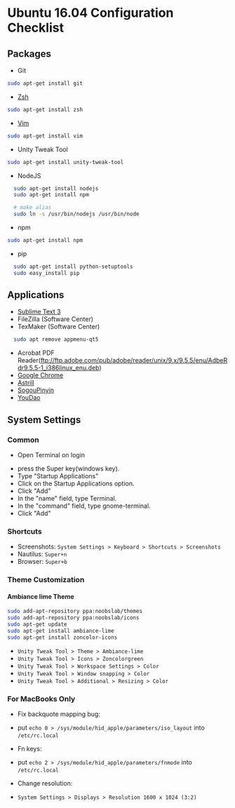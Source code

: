 # Ubuntu 16.04 Configuration Checklist

## Packages
- Git 
```sh
sudo apt-get install git
```
- [Zsh](https://github.com/Yi-Zhou/UbuntuConfig.git) 
```sh
sudo apt-get install zsh
```
- [Vim](https://github.com/Yi-Zhou/UbuntuConfig.git)
```sh
sudo apt-get install vim
```
- Unity Tweak Tool
```sh
sudo apt-get install unity-tweak-tool
```
- NodeJS 
```sh
  sudo apt-get install nodejs
  sudo apt-get install npm

  # make alias
  sudo ln -s /usr/bin/nodejs /usr/bin/node
```
- npm
```sh
sudo apt-get install npm
```
- pip 
```sh
  sudo apt-get install python-setuptools
  sudo easy_install pip
```

## Applications
- [Sublime Text 3](https://www.sublimetext.com/3)
- FileZilla (Software Center)
- TexMaker (Software Center)
```sh
  sudo apt remove appmenu-qt5
```
- Acrobat PDF Reader(ftp://ftp.adobe.com/pub/adobe/reader/unix/9.x/9.5.5/enu/AdbeRdr9.5.5-1_i386linux_enu.deb)
- [Google Chrome](https://www.google.com/chrome/browser/desktop/index.html)
- [Astrill](https://github.com/Yi-Zhou/UbuntuConfig.git)
- [SogouPinyin](http://pinyin.sogou.com/linux/?r=pinyin)
- [YouDao](http://cidian.youdao.com/index-linux.html)

## System Settings

### Common
- Open Terminal on login
 * press the Super key(windows key).
 * Type "Startup Applications"
 * Click on the Startup Applications option.
 * Click "Add"
 * In the "name" field, type Terminal.
 * In the "command" field, type gnome-terminal.
 * Click "Add"

### Shortcuts
- Screenshots: `System Settings > Keyboard > Shortcuts > Screenshots`
- Nautilus: `Super+n`
- Browser: `Super+b`

### Theme Customization
#### Ambiance lime Theme
```sh
sudo add-apt-repository ppa:noobslab/themes
sudo add-apt-repository ppa:noobslab/icons
sudo apt-get update
sudo apt-get install ambiance-lime
sudo apt-get install zoncolor-icons
```
 * `Unity Tweak Tool > Theme > Ambiance-lime`
 * `Unity Tweak Tool > Icons > Zoncolorgreen`
 * `Unity Tweak Tool > Workspace Settings > Color`
 * `Unity Tweak Tool > Window snapping > Color`
 * `Unity Tweak Tool > Additional > Resizing > Color`

### For MacBooks Only
- Fix backquote mapping bug: 
 * put `echo 0 > /sys/module/hid_apple/parameters/iso_layout` into `/etc/rc.local`
- Fn keys:
 * put `echo 2 > /sys/module/hid_apple/parameters/fnmode` into `/etc/rc.local`
- Change resolution:
 * `System Settings > Displays > Resolution 1600 x 1024 (3:2)`

